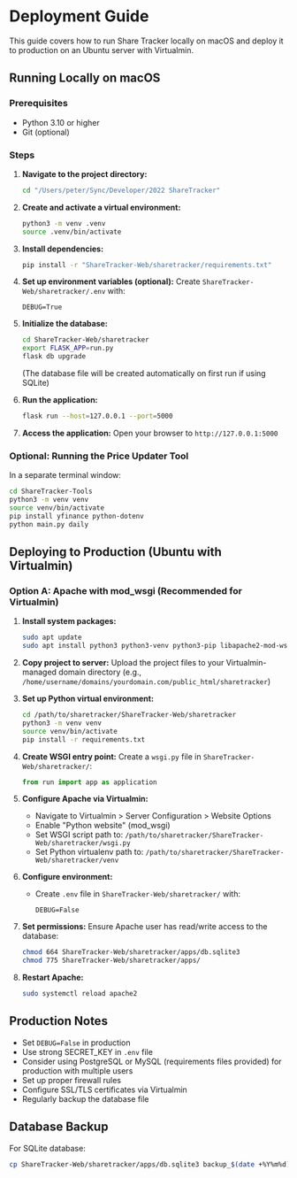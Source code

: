 # Deployment Guide

This guide covers how to run Share Tracker locally on macOS and deploy it to production on an Ubuntu server with Virtualmin.

## Running Locally on macOS

### Prerequisites
- Python 3.10 or higher
- Git (optional)

### Steps

1. **Navigate to the project directory:**
   ```bash
   cd "/Users/peter/Sync/Developer/2022 ShareTracker"
   ```

2. **Create and activate a virtual environment:**
   ```bash
   python3 -m venv .venv
   source .venv/bin/activate
   ```

3. **Install dependencies:**
   ```bash
   pip install -r "ShareTracker-Web/sharetracker/requirements.txt"
   ```

4. **Set up environment variables (optional):**
   Create `ShareTracker-Web/sharetracker/.env` with:
   ```
   DEBUG=True
   ```

5. **Initialize the database:**
   ```bash
   cd ShareTracker-Web/sharetracker
   export FLASK_APP=run.py
   flask db upgrade
   ```
   (The database file will be created automatically on first run if using SQLite)

6. **Run the application:**
   ```bash
   flask run --host=127.0.0.1 --port=5000
   ```

7. **Access the application:**
   Open your browser to `http://127.0.0.1:5000`

### Optional: Running the Price Updater Tool

In a separate terminal window:

```bash
cd ShareTracker-Tools
python3 -m venv venv
source venv/bin/activate
pip install yfinance python-dotenv
python main.py daily
```

## Deploying to Production (Ubuntu with Virtualmin)

### Option A: Apache with mod_wsgi (Recommended for Virtualmin)

1. **Install system packages:**
   ```bash
   sudo apt update
   sudo apt install python3 python3-venv python3-pip libapache2-mod-wsgi-py3
   ```

2. **Copy project to server:**
   Upload the project files to your Virtualmin-managed domain directory (e.g., `/home/username/domains/yourdomain.com/public_html/sharetracker`)

3. **Set up Python virtual environment:**
   ```bash
   cd /path/to/sharetracker/ShareTracker-Web/sharetracker
   python3 -m venv venv
   source venv/bin/activate
   pip install -r requirements.txt
   ```

4. **Create WSGI entry point:**
   Create a `wsgi.py` file in `ShareTracker-Web/sharetracker/`:
   ```python
   from run import app as application
   ```

5. **Configure Apache via Virtualmin:**
   - Navigate to Virtualmin > Server Configuration > Website Options
   - Enable "Python website" (mod_wsgi)
   - Set WSGI script path to: `/path/to/sharetracker/ShareTracker-Web/sharetracker/wsgi.py`
   - Set Python virtualenv path to: `/path/to/sharetracker/ShareTracker-Web/sharetracker/venv`

6. **Configure environment:**
   - Create `.env` file in `ShareTracker-Web/sharetracker/` with:
     ```
     DEBUG=False
     ```

7. **Set permissions:**
   Ensure Apache user has read/write access to the database:
   ```bash
   chmod 664 ShareTracker-Web/sharetracker/apps/db.sqlite3
   chmod 775 ShareTracker-Web/sharetracker/apps/
   ```

8. **Restart Apache:**
   ```bash
   sudo systemctl reload apache2
   ```

<!-- Option B intentionally removed: using Apache with mod_wsgi per project choice. -->

## Production Notes

- Set `DEBUG=False` in production
- Use strong SECRET_KEY in `.env` file
- Consider using PostgreSQL or MySQL (requirements files provided) for production with multiple users
- Set up proper firewall rules
- Configure SSL/TLS certificates via Virtualmin
- Regularly backup the database file

## Database Backup

For SQLite database:
```bash
cp ShareTracker-Web/sharetracker/apps/db.sqlite3 backup_$(date +%Y%m%d).sqlite3
```

